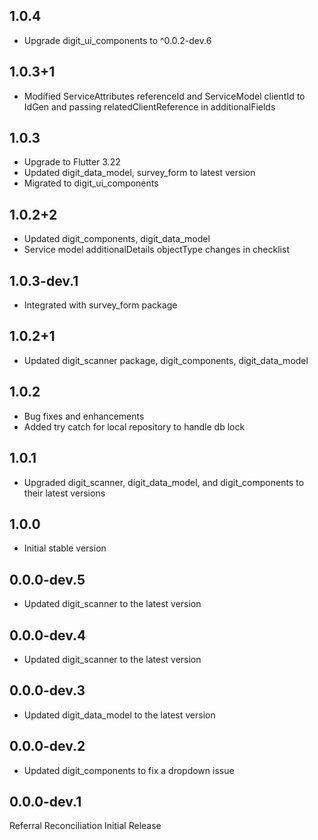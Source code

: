## 1.0.4

* Upgrade digit_ui_components to ^0.0.2-dev.6

## 1.0.3+1

* Modified ServiceAttributes referenceId and ServiceModel clientId to IdGen and passing
  relatedClientReference in additionalFields

## 1.0.3

* Upgrade to Flutter 3.22
* Updated digit_data_model, survey_form to latest version
* Migrated to digit_ui_components

## 1.0.2+2

* Updated digit_components, digit_data_model
* Service model additionalDetails objectType changes in checklist

## 1.0.3-dev.1

* Integrated with survey_form package

## 1.0.2+1

* Updated digit_scanner package, digit_components, digit_data_model

## 1.0.2

* Bug fixes and enhancements
* Added try catch for local repository to handle db lock

## 1.0.1

* Upgraded digit_scanner, digit_data_model, and digit_components to their latest versions

## 1.0.0

* Initial stable version

## 0.0.0-dev.5

* Updated digit_scanner to the latest version

## 0.0.0-dev.4

* Updated digit_scanner to the latest version

## 0.0.0-dev.3

* Updated digit_data_model to the latest version

## 0.0.0-dev.2

* Updated digit_components to fix a dropdown issue

## 0.0.0-dev.1

Referral Reconciliation Initial Release